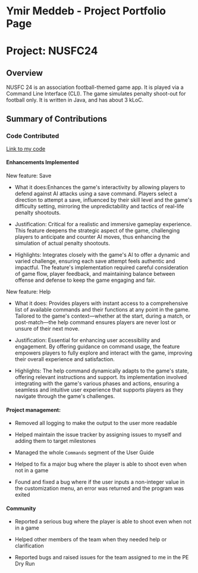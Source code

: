 # Ymir Meddeb - Project Portfolio Page

# Project: NUSFC24

## Overview

NUSFC 24 is an association football-themed game app. It is played via a Command Line Interface (CLI). The game simulates penalty shoot-out for football only. It is written in Java, and has about 3 kLoC.

## Summary of Contributions

### Code Contributed

[Link to my code](https://nus-cs2113-ay2324s2.github.io/tp-dashboard/?search=&sort=groupTitle&sortWithin=title&timeframe=commit&mergegroup=&groupSelect=groupByRepos&breakdown=true&checkedFileTypes=docs~functional-code~test-code~other&since=2024-02-23&tabOpen=true&tabType=authorship&tabAuthor=ymirmeddeb&tabRepo=AY2324S2-CS2113-F15-3%2Ftp%5Bmaster%5D&authorshipIsMergeGroup=false&authorshipFileTypes=docs~functional-code&authorshipIsBinaryFileTypeChecked=false&authorshipIsIgnoredFilesChecked=false)

#### Enhancements Implemented

New feature: Save

- What it does:Enhances the game's interactivity by allowing players to defend against AI attacks using a save command. Players select a direction to attempt a save, influenced by their skill level and the game's difficulty setting, mirroring the unpredictability and tactics of real-life penalty shootouts.

- Justification: Critical for a realistic and immersive gameplay experience. This feature deepens the strategic aspect of the game, challenging players to anticipate and counter AI moves, thus enhancing the simulation of actual penalty shootouts.

- Highlights: Integrates closely with the game's AI to offer a dynamic and varied challenge, ensuring each save attempt feels authentic and impactful. The feature's implementation required careful consideration of game flow, player feedback, and maintaining balance between offense and defense to keep the game engaging and fair.

New feature: Help

- What it does: Provides players with instant access to a comprehensive list of available commands and their functions at any point in the game. Tailored to the game's context—whether at the start, during a match, or post-match—the help command ensures players are never lost or unsure of their next move.

- Justification: Essential for enhancing user accessibility and engagement. By offering guidance on command usage, the feature empowers players to fully explore and interact with the game, improving their overall experience and satisfaction.

- Highlights: The help command dynamically adapts to the game's state, offering relevant instructions and support. Its implementation involved integrating with the game's various phases and actions, ensuring a seamless and intuitive user experience that supports players as they navigate through the game's challenges.

#### Project management:

- Removed all logging to make the output to the user more readable

- Helped maintain the issue tracker by assigning issues to myself and adding them to target milestones

- Managed the whole `Commands` segment of the User Guide

- Helped to fix a major bug where the player is able to shoot even when not in a game

- Found and fixed a bug where if the user inputs a non-integer value in the customization menu, an error was returned and the program was exited

#### Community

- Reported a serious bug where the player is able to shoot even when not in a game

- Helped other members of the team when they needed help or clarification

- Reported bugs and raised issues for the team assigned to me in the PE Dry Run